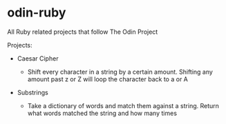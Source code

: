 # odin-ruby

All Ruby related projects that follow The Odin Project

Projects:

- Caesar Cipher

  - Shift every character in a string by a certain amount. Shifting any amount past z or Z will loop the character back to a or A

- Substrings

  - Take a dictionary of words and match them against a string. Return what words matched the string and how many times

